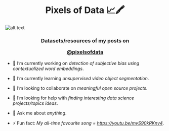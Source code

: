 <h1 align="center">Pixels of Data 📈🖍</h1>

![alt text](https://github.com/dydg14/dydg14/blob/main/1637179783533.png)
<h3 align="center">Datasets/resources of my posts on <p><a href="https://www.instagram.com/pixelsofdata/">@pixelsofdata</a></p>
</h3> 

- 🔭 I’m currently working on *detection of subjective bias using contextualized word embeddings*. 

- 🌱 I’m currently learning *unsupervised video object segmentation*. 

- 👯 I’m looking to collaborate on *meaningful open source projects*. 

- 🤝 I’m looking for help with *finding interesting data science projects/topics ideas*. 

- 💬 Ask me about *anything*. 

- ⚡ Fun fact: *My all-time favourite song = https://youtu.be/mvS90kRKnv4*. 



